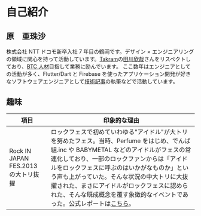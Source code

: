 # 自己紹介

## 原　亜珠沙

株式会社 NTT ドコモ新卒入社 7 年目の鶴岡です。デザイン × エンジニアリングの領域に関心を持って活動しています。[Takram](https://ja.takram.com/)の[田川欣哉](https://twitter.com/_tagawa)さんをリスペクトしており、[BTC 人材](https://globis.jp/article/7214)目指して業務に励んでいます。
ここ数年はエンジニアとしての活動が多く、Flutter/Dart と Firebase を使ったアプリケーション開発が好きなソフトウェアエンジニアとして[技術記事](https://zenn.dev/tsuruo)の執筆などで活動しています。

## 趣味


| 項目                                | 印象的な理由                                                                                                                                                                                                                                                                                                                                                                                                                                                       |
| ----------------------------------- | ------------------------------------------------------------------------------------------------------------------------------------------------------------------------------------------------------------------------------------------------------------------------------------------------------------------------------------------------------------------------------------------------------------------------------------------------------------------ |
| Rock IN JAPAN FES.2013 の大トリ抜擢 | ロックフェスで初めていわゆる"アイドル"が大トリを努めたフェス。当時、Perfume をはじめ、でんぱ組.inc や BABYMETAL などのアイドルがフェスの常連化しており、一部のロックファンからは「アイドルをロックフェスに呼ぶのはいかがなものか」という声も上がっていた。そんな状況の中大トリに大抜擢された、まさにアイドルがロックフェスに認められた、そんな既成概念を覆す象徴的なイベントであった。公式レポートは[こちら](https://rockinon.com/quick/rijfes2013/detail/86272)。 |
